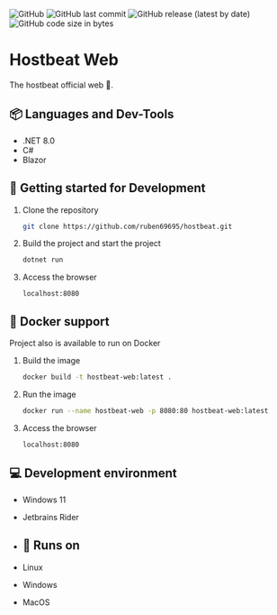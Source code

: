 ![GitHub](https://img.shields.io/github/license/ruben69695/hostbeat-web?color=purple)
![GitHub last commit](https://img.shields.io/github/last-commit/ruben69695/hostbeat-web)
![GitHub release (latest by date)](https://img.shields.io/github/v/release/ruben69695/hostbeat-web?color=purple)
![GitHub code size in bytes](https://img.shields.io/github/languages/code-size/ruben69695/hostbeat-web?color=purple)

# Hostbeat Web
The hostbeat official web 💙.

## 📦 Languages and Dev-Tools
- .NET 8.0
- C#
- Blazor

## 🔨 Getting started for Development

1. Clone the repository
    ```bash
    git clone https://github.com/ruben69695/hostbeat.git
    ```

2. Build the project and start the project
    ```zsh
    dotnet run
    ```

3. Access the browser
    ```
    localhost:8080
    ```

## 🐋 Docker support
Project also is available to run on Docker

1. Build the image
    ```zsh
    docker build -t hostbeat-web:latest .
    ```

2. Run the image
    ```zsh
    docker run --name hostbeat-web -p 8080:80 hostbeat-web:latest
    ```

3. Access the browser
    ```
    localhost:8080
    ```

## 💻 Development environment
- Windows 11
- Jetbrains Rider

- ## 🚀 Runs on
- Linux
- Windows
- MacOS
